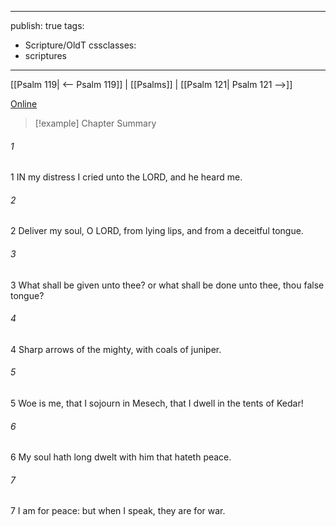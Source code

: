 

---
publish: true
tags:
  - Scripture/OldT
cssclasses:
  - scriptures
---
[[Psalm 119| <-- Psalm 119]] | [[Psalms]] | [[Psalm 121| Psalm 121 -->]]

[Online](https://churchofjesuschrist.org/study/scriptures/ot/ps/120?lang=eng)

>[!example] Chapter Summary
>
###### 1
1 IN my distress I cried unto the LORD, and he heard me.
###### 2
2 Deliver my soul, O LORD, from lying lips, and from a deceitful tongue.
###### 3
3 What shall be given unto thee?  or what shall be done unto thee, thou false tongue?
###### 4
4 Sharp arrows of the mighty, with coals of juniper.
###### 5
5 Woe is me, that I sojourn in Mesech, that I dwell in the tents of Kedar!
###### 6
6 My soul hath long dwelt with him that hateth peace.
###### 7
7 I am for peace: but when I speak, they are for war.



